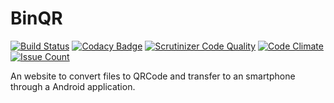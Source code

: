# BinQR
[![Build Status](https://travis-ci.org/cgimenes/binqr-server.svg?branch=master)](https://travis-ci.org/cgimenes/binqr-server)
[![Codacy Badge](https://api.codacy.com/project/badge/Grade/1aeb9d7449dd4e0aaef0a00d6c314753)](https://www.codacy.com/app/cgimenes/binqr-server?utm_source=github.com&utm_medium=referral&utm_content=cgimenes/binqr-server&utm_campaign=badger)
[![Scrutinizer Code Quality](https://scrutinizer-ci.com/g/cgimenes/binqr-server/badges/quality-score.png?b=master)](https://scrutinizer-ci.com/g/cgimenes/binqr-server/?branch=master)
[![Code Climate](https://codeclimate.com/github/cgimenes/binqr-server/badges/gpa.svg)](https://codeclimate.com/github/cgimenes/binqr-server)
[![Issue Count](https://codeclimate.com/github/cgimenes/binqr-server/badges/issue_count.svg)](https://codeclimate.com/github/cgimenes/binqr-server)

An website to convert files to QRCode and transfer to an smartphone through a Android application.
